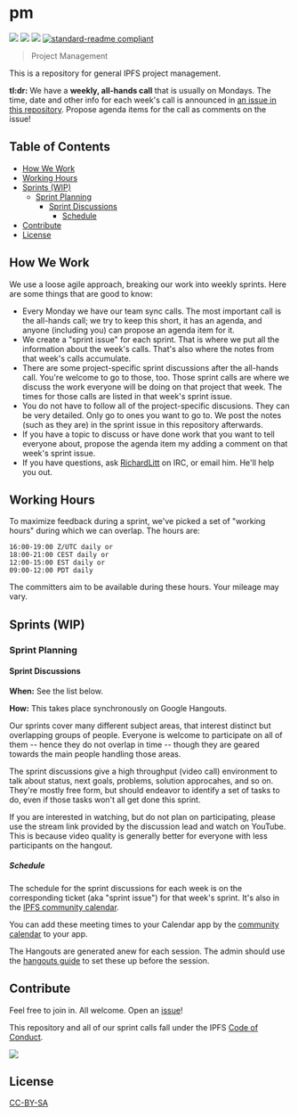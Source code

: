 # pm

[![](https://img.shields.io/badge/made%20by-Protocol%20Labs-blue.svg?style=flat-square)](http://ipn.io)
[![](https://img.shields.io/badge/project-IPFS-blue.svg?style=flat-square)](http://ipfs.io/)
[![](https://img.shields.io/badge/freenode-%23ipfs-blue.svg?style=flat-square)](http://webchat.freenode.net/?channels=%23ipfs)
[![standard-readme compliant](https://img.shields.io/badge/standard--readme-OK-green.svg?style=flat-square)](https://github.com/RichardLitt/standard-readme)

> Project Management

This is a repository for general IPFS project management.

**tl:dr:** We have a **weekly, all-hands call** that is usually on Mondays. The time, date and other info for each week's call is announced in [an issue in this repository](https://github.com/ipfs/pm/issues). Propose agenda items for the call as comments on the issue!

## Table of Contents

- [How We Work](#how-we-work)
- [Working Hours](#working-hours)
- [Sprints (WIP)](#sprints-wip)
  - [Sprint Planning](#sprint-planning)
    - [Sprint Discussions](#sprint-discussions)
      - [Schedule](#schedule)
- [Contribute](#contribute)
- [License](#license)

## How We Work

We use a loose agile approach, breaking our work into weekly sprints. Here are some things that are good to know:

  - Every Monday we  have our team sync calls. The most important call is the all-hands call; we try to keep this short, it has an agenda, and anyone (including you) can propose an agenda item for it.
  - We create a "sprint issue" for each sprint. That is where we put all the information about the week's calls. That's also where the notes from that week's calls accumulate.
  - There are some project-specific sprint discussions after the all-hands call. You're welcome to go to those, too. Those sprint calls are where we discuss the work everyone will be doing on that project that week. The times for those calls are listed in that week's sprint issue.
  - You do not have to follow all of the project-specific discusions. They can be very detailed. Only go to ones you want to go to. We post the notes (such as they are) in the sprint issue in this repository afterwards.
  - If you have a topic to discuss or have done work that you want to tell everyone about, propose the agenda item my adding a comment on that week's sprint issue.
  - If you have questions, ask [RichardLitt](//github.com/RichardLitt) on IRC, or email him. He'll help you out.

## Working Hours

To maximize feedback during a sprint, we've picked a set of "working hours" during which we can overlap. The hours are:

```
16:00-19:00 Z/UTC daily or
18:00-21:00 CEST daily or
12:00-15:00 EST daily or
09:00-12:00 PDT daily
```

The committers aim to be available during these hours. Your mileage may vary. 

## Sprints (WIP)

### Sprint Planning

#### Sprint Discussions

**When:** See the list below.

**How:** This takes place synchronously on Google Hangouts.

Our sprints cover many different subject areas, that interest distinct but overlapping groups of people. Everyone is welcome to participate on all of them -- hence they do not overlap in time -- though they are geared towards the main people handling those areas.

The sprint discussions give a high throughput (video call) environment to talk about status, next goals, problems, solution approcahes, and so on. They're mostly free form, but should endeavor to identify a set of tasks to do, even if those tasks won't all get done this sprint.

If you are interested in watching, but do not plan on participating, please use the stream link provided by the discussion lead and watch on YouTube. This is because video quality is generally better for everyone with less participants on the hangout.

##### Schedule

The schedule for the sprint discussions for each week is on the corresponding ticket (aka "sprint issue") for that week's sprint. It's also in the [IPFS community calendar](https://calendar.google.com/calendar/embed?src=ipfs.io_eal36ugu5e75s207gfjcu0ae84@group.calendar.google.com&ctz=America/New_York).

You can add these meeting times to your Calendar app by the [community calendar](https://calendar.google.com/calendar/embed?src=ipfs.io_eal36ugu5e75s207gfjcu0ae84@group.calendar.google.com&ctz=America/New_York) to your app.

The Hangouts are generated anew for each session. The admin should use the [hangouts guide](hangouts.md) to set these up before the session.

## Contribute

Feel free to join in. All welcome. Open an [issue](https://github.com/ipfs/pm/issues)!

This repository and all of our sprint calls fall under the IPFS [Code of Conduct](https://github.com/ipfs/community/blob/master/code-of-conduct.md).

[![](https://cdn.rawgit.com/jbenet/contribute-ipfs-gif/master/img/contribute.gif)](https://github.com/ipfs/community/blob/master/contributing.md)

## License

[CC-BY-SA](LICENSE)
